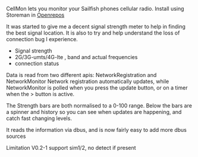 CellMon lets you monitor your Sailfish phones cellular radio. Install using Storeman in [Openrepos](https://openrepos.net/content/crun/cellmon)

It was started to give me a decent signal strength meter to help in finding the best signal location. 
It is also to try and help understand the loss of connection bug I experience.

- Signal strength
- 2G/3G-umts/4G-lte , band and actual frequencies
- connection status

Data is read from two different apis: NetworkRegistration and NetworkMonitor
Network registration automatically updates, while NetworkMonitor is polled when you press the update button, or on a timer when the > button is active.

The Strength bars are both normalised to a 0-100 range.
Below the bars are a spinner and history so you can see when updates are happening, and catch fast changing levels.

It reads the information via dbus, and is now fairly easy to add more dbus sources

Limitation V0.2-1 support sim1/2, no detect if present
